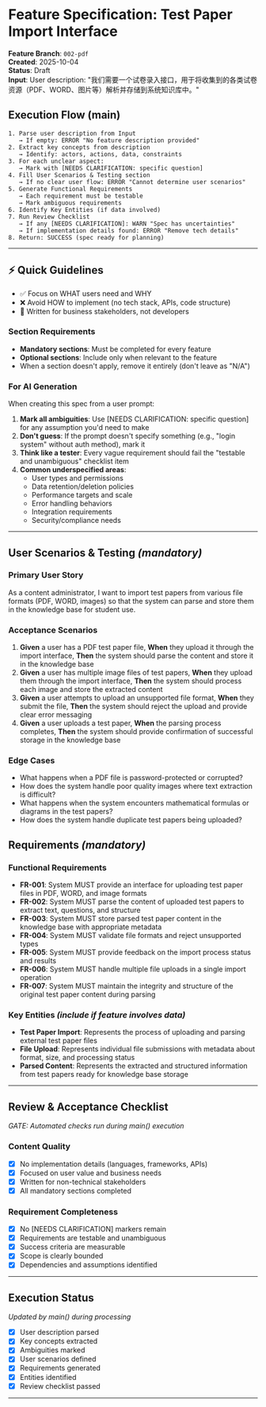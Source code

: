 # Feature Specification: Test Paper Import Interface

**Feature Branch**: `002-pdf`  
**Created**: 2025-10-04  
**Status**: Draft  
**Input**: User description: "我们需要一个试卷录入接口，用于将收集到的各类试卷资源（PDF、WORD、图片等）解析并存储到系统知识库中。"

## Execution Flow (main)
```
1. Parse user description from Input
   → If empty: ERROR "No feature description provided"
2. Extract key concepts from description
   → Identify: actors, actions, data, constraints
3. For each unclear aspect:
   → Mark with [NEEDS CLARIFICATION: specific question]
4. Fill User Scenarios & Testing section
   → If no clear user flow: ERROR "Cannot determine user scenarios"
5. Generate Functional Requirements
   → Each requirement must be testable
   → Mark ambiguous requirements
6. Identify Key Entities (if data involved)
7. Run Review Checklist
   → If any [NEEDS CLARIFICATION]: WARN "Spec has uncertainties"
   → If implementation details found: ERROR "Remove tech details"
8. Return: SUCCESS (spec ready for planning)
```

---

## ⚡ Quick Guidelines
- ✅ Focus on WHAT users need and WHY
- ❌ Avoid HOW to implement (no tech stack, APIs, code structure)
- 👥 Written for business stakeholders, not developers

### Section Requirements
- **Mandatory sections**: Must be completed for every feature
- **Optional sections**: Include only when relevant to the feature
- When a section doesn't apply, remove it entirely (don't leave as "N/A")

### For AI Generation
When creating this spec from a user prompt:
1. **Mark all ambiguities**: Use [NEEDS CLARIFICATION: specific question] for any assumption you'd need to make
2. **Don't guess**: If the prompt doesn't specify something (e.g., "login system" without auth method), mark it
3. **Think like a tester**: Every vague requirement should fail the "testable and unambiguous" checklist item
4. **Common underspecified areas**:
   - User types and permissions
   - Data retention/deletion policies  
   - Performance targets and scale
   - Error handling behaviors
   - Integration requirements
   - Security/compliance needs

---

## User Scenarios & Testing *(mandatory)*

### Primary User Story
As a content administrator, I want to import test papers from various file formats (PDF, WORD, images) so that the system can parse and store them in the knowledge base for student use.

### Acceptance Scenarios
1. **Given** a user has a PDF test paper file, **When** they upload it through the import interface, **Then** the system should parse the content and store it in the knowledge base
2. **Given** a user has multiple image files of test papers, **When** they upload them through the import interface, **Then** the system should process each image and store the extracted content
3. **Given** a user attempts to upload an unsupported file format, **When** they submit the file, **Then** the system should reject the upload and provide clear error messaging
4. **Given** a user uploads a test paper, **When** the parsing process completes, **Then** the system should provide confirmation of successful storage in the knowledge base

### Edge Cases
- What happens when a PDF file is password-protected or corrupted?
- How does the system handle poor quality images where text extraction is difficult?
- What happens when the system encounters mathematical formulas or diagrams in the test papers?
- How does the system handle duplicate test papers being uploaded?

## Requirements *(mandatory)*

### Functional Requirements
- **FR-001**: System MUST provide an interface for uploading test paper files in PDF, WORD, and image formats
- **FR-002**: System MUST parse the content of uploaded test papers to extract text, questions, and structure
- **FR-003**: System MUST store parsed test paper content in the knowledge base with appropriate metadata
- **FR-004**: System MUST validate file formats and reject unsupported types
- **FR-005**: System MUST provide feedback on the import process status and results
- **FR-006**: System MUST handle multiple file uploads in a single import operation
- **FR-007**: System MUST maintain the integrity and structure of the original test paper content during parsing

### Key Entities *(include if feature involves data)*
- **Test Paper Import**: Represents the process of uploading and parsing external test paper files
- **File Upload**: Represents individual file submissions with metadata about format, size, and processing status
- **Parsed Content**: Represents the extracted and structured information from test papers ready for knowledge base storage

---

## Review & Acceptance Checklist
*GATE: Automated checks run during main() execution*

### Content Quality
- [x] No implementation details (languages, frameworks, APIs)
- [x] Focused on user value and business needs
- [x] Written for non-technical stakeholders
- [x] All mandatory sections completed

### Requirement Completeness
- [x] No [NEEDS CLARIFICATION] markers remain
- [x] Requirements are testable and unambiguous  
- [x] Success criteria are measurable
- [x] Scope is clearly bounded
- [x] Dependencies and assumptions identified

---

## Execution Status
*Updated by main() during processing*

- [x] User description parsed
- [x] Key concepts extracted
- [x] Ambiguities marked
- [x] User scenarios defined
- [x] Requirements generated
- [x] Entities identified
- [x] Review checklist passed

---